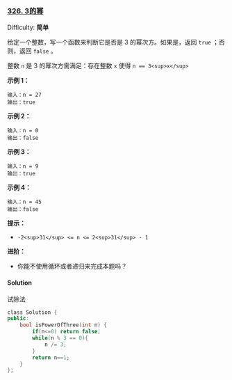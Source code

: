 ### [326\. 3的幂](https://leetcode-cn.com/problems/power-of-three/)

Difficulty: **简单**


给定一个整数，写一个函数来判断它是否是 3 的幂次方。如果是，返回 `true` ；否则，返回 `false` 。

整数 `n` 是 3 的幂次方需满足：存在整数 `x` 使得 `n == 3<sup>x</sup>`

**示例 1：**

```
输入：n = 27
输出：true
```

**示例 2：**

```
输入：n = 0
输出：false
```

**示例 3：**

```
输入：n = 9
输出：true
```

**示例 4：**

```
输入：n = 45
输出：false
```

**提示：**

*   `-2<sup>31</sup> <= n <= 2<sup>31</sup> - 1`

**进阶：**

*   你能不使用循环或者递归来完成本题吗？


#### Solution

试除法

```cpp
​class Solution {
public:
    bool isPowerOfThree(int n) {
        if(n<=0) return false;
        while(n % 3 == 0){
            n /= 3;
        }
        return n==1;
    }
};
```